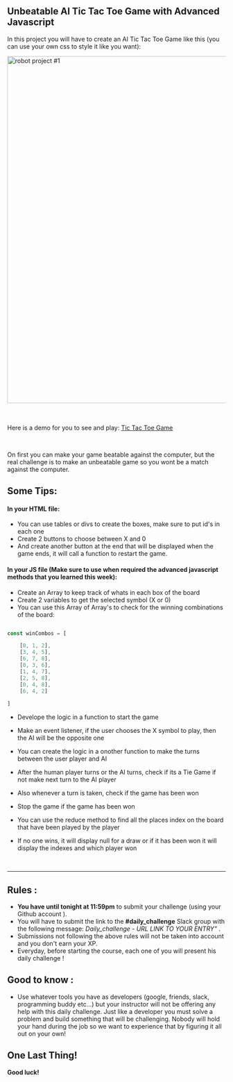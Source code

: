 ## Unbeatable AI Tic Tac Toe Game with Advanced Javascript

In this project you will have to create an AI Tic Tac Toe Game like this (you can use your own css to style it like you want):

<div><img src="https://raw.githubusercontent.com/Grois333/Assets-DI-Javascript-Bootcamp/master/Week%204/Day%205/Mini%20Project%202%20(Tic%20Tac%20Toe)/FireShot%20Capture%20134%20-%20Tic%20Tac%20Toe%20-%20di-tic-tac-toe.surge.sh.png" alt="robot project #1" width="800"></div><br/>

</br>

Here is a demo for you to see and play: [Tic Tac Toe Game](http://di-tic-tac-toe.surge.sh/)

</br>

On first you can make your game beatable against the computer, but the real challenge is to make an unbeatable game so you wont be a match against the computer. 


## Some Tips:


#### In your HTML file:
   - You can use tables or divs to create the boxes, make sure to put id's in each one
   - Create 2 buttons to choose between X and 0
   - And create another button at the end that will be displayed when the game ends, it will call a function to restart the game.
   
#### In your JS file (Make sure to use when required the advanced javascript methods that you learned this week):
   - Create an Array to keep track of whats in each box of the board
   - Create 2 variables to get the selected symbol (X or 0)
   - You can use this Array of Array's to check for the winning combinations of the board: 
   ```javascript
   
 const winCombos = [
 
	   [0, 1, 2],
	   [3, 4, 5],
	   [6, 7, 8],
	   [0, 3, 6],
	   [1, 4, 7],
	   [2, 5, 8],
	   [0, 4, 8],
	   [6, 4, 2]
	
]

```
 - Develope the logic in a function to start the game
 - Make an event listener, if the user chooses the X symbol to play, then the AI will be the opposite one
 - You can create the logic in a onother function to make the turns between the user player and AI
 - After the human player turns or the AI turns, check if its a Tie Game if not make next turn to the AI player
 - Also whenever a turn is taken, check if the game has been won
 - Stop the game if the game has been won
 - You can use the reduce method to find all the places index on the board that have been played by the player
 - If no one wins, it will display null for a draw or if it has been won it will display the indexes and which player won

    
   
   </br>




  
------------------------------------------------
  

## Rules :
- **You have until tonight at 11:59pm** to submit your challenge (using your Github account ).
- You will have to submit the link to the **#daily_challenge** Slack group with the following message:  *Daily_challenge - URL LINK TO YOUR ENTRY"* .
- Submissions not following the above rules will not be taken into account and you don't earn your XP.
- Everyday, before starting the course, each one of you will present his daily challenge !

## Good to know :
- Use whatever tools you have as developers (google, friends, slack, programming buddy etc...) but your instructor will not be offering any help with this daily challenge. Just like a developer you must solve a problem and build something that will be challenging. Nobody will hold your hand during the job so we want to experience that by figuring it all out on your own!


## One Last Thing!
**Good luck!**

